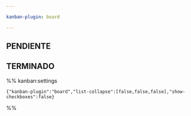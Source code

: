```yaml
---

kanban-plugin: board

---
```


## PENDIENTE



## TERMINADO





%% kanban:settings
```
{"kanban-plugin":"board","list-collapse":[false,false,false],"show-checkboxes":false}
```
%%